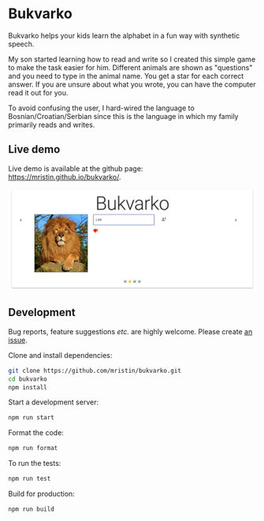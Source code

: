 Bukvarko
========
Bukvarko helps your kids learn the alphabet in a fun way with synthetic speech.

My son started learning how to read and write so I created this simple game
to make the task easier for him. Different animals are shown as "questions" and 
you need to type in the animal name. You get a star for each correct answer. 
If you are unsure about what you wrote, you can have the computer read it out for you.

To avoid confusing the user, I hard-wired the language to Bosnian/Croatian/Serbian
since this is the language in which my family primarily reads and writes.

Live demo
---------
Live demo is available at the github page: https://mristin.github.io/bukvarko/.

![screenshot](https://raw.githubusercontent.com/mristin/bukvarko/master/screenshot.png)


Development
-----------
Bug reports, feature suggestions *etc.* are highly welcome. Please create 
[an issue](https://github.com/mristin/bukvarko/issues/new). 

Clone and install dependencies:

```bash
git clone https://github.com/mristin/bukvarko.git
cd bukvarko
npm install
```

Start a development server:

```bash
npm run start
```

Format the code:

```bash
npm run format
```

To run the tests:

```bash
npm run test
```

Build for production:

```bash
npm run build
```
